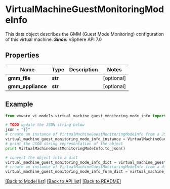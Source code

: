 # VirtualMachineGuestMonitoringModeInfo

This data object describes the GMM (Guest Mode Monitoring) configuration of this virtual machine.  ***Since:*** vSphere API 7.0 

## Properties
Name | Type | Description | Notes
------------ | ------------- | ------------- | -------------
**gmm_file** | **str** |  | [optional] 
**gmm_appliance** | **str** |  | [optional] 

## Example

```python
from vmware_vi.models.virtual_machine_guest_monitoring_mode_info import VirtualMachineGuestMonitoringModeInfo

# TODO update the JSON string below
json = "{}"
# create an instance of VirtualMachineGuestMonitoringModeInfo from a JSON string
virtual_machine_guest_monitoring_mode_info_instance = VirtualMachineGuestMonitoringModeInfo.from_json(json)
# print the JSON string representation of the object
print VirtualMachineGuestMonitoringModeInfo.to_json()

# convert the object into a dict
virtual_machine_guest_monitoring_mode_info_dict = virtual_machine_guest_monitoring_mode_info_instance.to_dict()
# create an instance of VirtualMachineGuestMonitoringModeInfo from a dict
virtual_machine_guest_monitoring_mode_info_form_dict = virtual_machine_guest_monitoring_mode_info.from_dict(virtual_machine_guest_monitoring_mode_info_dict)
```
[[Back to Model list]](../README.md#documentation-for-models) [[Back to API list]](../README.md#documentation-for-api-endpoints) [[Back to README]](../README.md)


